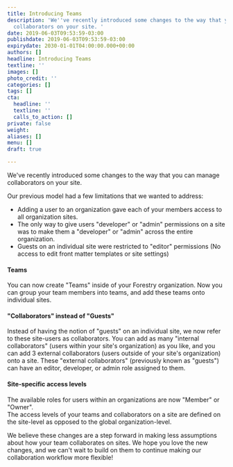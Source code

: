 ```yaml
---
title: Introducing Teams
description: 'We''ve recently introduced some changes to the way that you can manage
  collaborators on your site. '
date: 2019-06-03T09:53:59-03:00
publishdate: 2019-06-03T09:53:59-03:00
expirydate: 2030-01-01T04:00:00.000+00:00
authors: []
headline: Introducing Teams
textline: ''
images: []
photo_credit: ''
categories: []
tags: []
cta:
  headline: ''
  textline: ''
  calls_to_action: []
private: false
weight: 
aliases: []
menu: []
draft: true

---
```

We've recently introduced some changes to the way that you can manage collaborators on your site. 

  
Our previous model had a few limitations that we wanted to address: 

* Adding a user to an organization gave each of your members access to all organization sites.
* The only way to give users "developer" or "admin" permissions on a site was to make them a "developer" or "admin" across the entire organization.
* Guests on an individual site were restricted to "editor" permissions (No access to edit front matter templates or site settings)

#### Teams

You can now create "Teams" inside of your Forestry organization. Now you can group your team members into teams, and add these teams onto individual sites.

#### "Collaborators" instead of "Guests"

Instead of having the notion of "guests" on an individual site, we now refer to these site-users as collaborators. You can add as many "internal collaborators" (users within your site's organization) as you like, and you can add 3 external collaborators (users outside of your site's organization) onto a site. These "external collaborators" (previously known as "guests") can have an editor, developer, or admin role assigned to them. 

#### Site-specific access levels

The available roles for users within an organizations are now "Member" or "Owner".  
The access levels of your teams and collaborators on a site are defined on the site-level as opposed to the global organization-level.

We believe these changes are a step forward in making less assumptions about how your team collaborates on sites. We hope you love the new changes, and we can't wait to build on them to continue making our collaboration workflow more flexible!